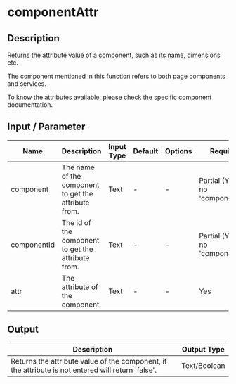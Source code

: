 # componentAttr

## Description

Returns the attribute value of a component, such as its name, dimensions etc.

The component mentioned in this function refers to both page components and services.

To know the attributes available, please check the specific component documentation.

## Input / Parameter

| Name | Description | Input Type | Default | Options | Required |
| ------ | ------ | ------ | ------ | ------ | ------ |
| component | The name of the component to get the attribute from. | Text | - | - | Partial (Yes if no 'componentId'.) |
| componentId | The id of the component to get the attribute from. | Text | - | - | Partial (Yes if no 'component'.) |
| attr | The attribute of the component. | Text | - | - | Yes |

## Output

| Description | Output Type |
| ------ | ------ |
| Returns the attribute value of the component, if the attribute is not entered will return 'false'. | Text/Boolean |